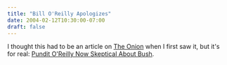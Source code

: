 ```yaml
---
title: "Bill O'Reilly Apologizes"
date: 2004-02-12T10:30:00-07:00
draft: false
---
```

I thought this had to be an article on [The Onion](https://web.archive.org/web/20040403125935/http://www.theonion.com/) when I first saw it, but it's for real: [ Pundit O'Reilly Now Skeptical About Bush](https://web.archive.org/web/20040403125935/http://story.news.yahoo.com/news?tmpl=story&cid=765&ncid=762&e=11&u=/nm/20040210/people_nm/campaign_bush_oreilly_dc "Yahoo! News - Pundit O'Reilly Now Skeptical About Bush").

